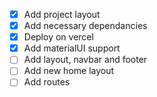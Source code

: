 - [x] Add project layout
- [x] Add necessary dependancies
- [x] Deploy on vercel
- [x] Add materialUI support
- [ ] Add layout, navbar and footer
- [ ] Add new home layout
- [ ] Add routes
